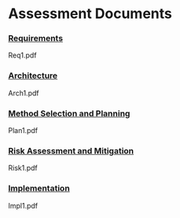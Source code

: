 # Assessment Documents

### [Requirements](https://google.co.uk/search?q=requirements)
Req1.pdf

### [Architecture](https://google.co.uk/search?q=requirements)
Arch1.pdf

### [Method Selection and Planning](https://google.co.uk/search?q=requirements)
Plan1.pdf

### [Risk Assessment and Mitigation](https://google.co.uk/search?q=requirements)
Risk1.pdf

### [Implementation](https://google.co.uk/search?q=requirements)
Impl1.pdf
